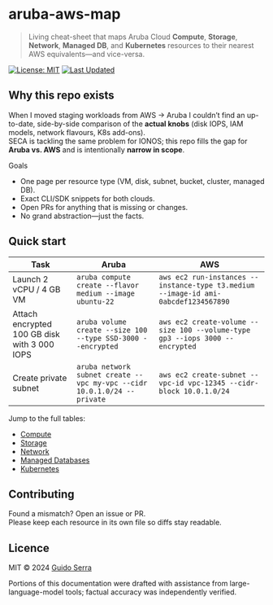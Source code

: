 # aruba-aws-map

> Living cheat-sheet that maps Aruba Cloud **Compute**, **Storage**, **Network**, **Managed DB**, and **Kubernetes** resources to their nearest AWS equivalents—and vice-versa.

[![License: MIT](https://img.shields.io/badge/License-MIT-yellow.svg)](LICENSE)
[![Last Updated](https://img.shields.io/github/last-commit/<your-handle>/aruba-aws-map)](https://github.com/<your-handle>/aruba-aws-map/commits/main)

## Why this repo exists

When I moved staging workloads from AWS → Aruba I couldn’t find an up-to-date, side-by-side comparison of the **actual knobs** (disk IOPS, IAM models, network flavours, K8s add-ons).  
SECA is tackling the same problem for IONOS; this repo fills the gap for **Aruba vs. AWS** and is intentionally **narrow in scope**.

Goals  
- One page per resource type (VM, disk, subnet, bucket, cluster, managed DB).  
- Exact CLI/SDK snippets for both clouds.  
- Open PRs for anything that is missing or changes.  
- No grand abstraction—just the facts.

## Quick start

| Task | Aruba | AWS |
|------|-------|-----|
| Launch 2 vCPU / 4 GB VM | `aruba compute create --flavor medium --image ubuntu-22` | `aws ec2 run-instances --instance-type t3.medium --image-id ami-0abcdef1234567890` |
| Attach encrypted 100 GB disk with 3 000 IOPS | `aruba volume create --size 100 --type SSD-3000 --encrypted` | `aws ec2 create-volume --size 100 --volume-type gp3 --iops 3000 --encrypted` |
| Create private subnet | `aruba network subnet create --vpc my-vpc --cidr 10.0.1.0/24 --private` | `aws ec2 create-subnet --vpc-id vpc-12345 --cidr-block 10.0.1.0/24` |

Jump to the full tables:  
- [Compute](docs/compute.md)  
- [Storage](docs/storage.md)  
- [Network](docs/network.md)  
- [Managed Databases](docs/managed-db.md)  
- [Kubernetes](docs/kubernetes.md)

## Contributing

Found a mismatch? Open an issue or PR.  
Please keep each resource in its own file so diffs stay readable.

## Licence

MIT © 2024 [Guido Serra](LICENSE)

Portions of this documentation were drafted with assistance from large-language-model tools; factual accuracy was independently verified.